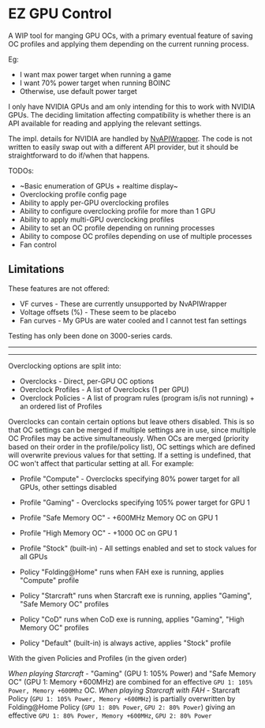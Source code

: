 # EZ GPU Control

A WIP tool for manging GPU OCs, with a primary eventual feature of saving OC profiles and applying them depending on the current running process.

Eg:

- I want max power target when running a game
- I want 70% power target when running BOINC
- Otherwise, use default power target

I only have NVIDIA GPUs and am only intending for this to work with NVIDIA GPUs. The deciding limitation affecting compatibility is whether there is an API available for reading and applying the relevant settings.

The impl. details for NVIDIA are handled by [NvAPIWrapper](https://github.com/falahati/NvAPIWrapper). The code is not written to easily swap out with a different API provider, but it should be straightforward to do if/when that happens.


TODOs:

- ~Basic enumeration of GPUs + realtime display~
- Overclocking profile config page
- Ability to apply per-GPU overclocking profiles
- Ability to configure overclocking profile for more than 1 GPU
- Ability to apply multi-GPU overclocking profiles
- Ability to set an OC profile depending on running processes
- Ability to compose OC profiles depending on use of multiple processes
- Fan control

## Limitations

These features are not offered:

- VF curves - These are currently unsupported by NvAPIWrapper
- Voltage offsets (%) - These seem to be placebo
- Fan curves - My GPUs are water cooled and I cannot test fan settings

Testing has only been done on 3000-series cards.

---



---

Overclocking options are split into:

- Overclocks - Direct, per-GPU OC options
- Overclock Profiles - A list of Overclocks (1 per GPU)
- Overclock Policies - A list of program rules (program is/is not running) + an ordered list of Profiles

Overclocks can contain certain options but leave others disabled. This is so that OC settings can be merged if multiple settings are in
use, since multiple OC Profiles may be active simultaneously. When OCs are merged (priority based on their order in the profile/policy list),
OC settings which are defined will overwrite previous values for that setting. If a setting is undefined, that OC won't affect that
particular setting at all. For example:

- Profile "Compute" - Overclocks specifying 80% power target for all GPUs, other settings disabled
- Profile "Gaming" - Overclocks specifying 105% power target for GPU 1
- Profile "Safe Memory OC" - +600MHz Memory OC on GPU 1
- Profile "High Memory OC" - +1000 OC on GPU 1
- Profile "Stock" (built-in) - All settings enabled and set to stock values for all GPUs

- Policy "Folding@Home" runs when FAH exe is running, applies "Compute" profile
- Policy "Starcraft" runs when Starcraft exe is running, applies "Gaming", "Safe Memory OC" profiles
- Policy "CoD" runs when CoD exe is running, applies "Gaming", "High Memory OC" profiles
- Policy "Default" (built-in) is always active, applies "Stock" profile

With the given Policies and Profiles (in the given order)

_When playing Starcraft_ - "Gaming" (GPU 1: 105% Power) and "Safe Memory OC" (GPU 1: Memory +600MHz) are combined for an effective `GPU 1: 105% Power, Memory +600Mhz` OC.
_When playing Starcraft with FAH_ - Starcraft Policy (`GPU 1: 105% Power, Memory +600MHz`) is partially overwritten by Folding@Home Policy (`GPU 1: 80% Power`, `GPU 2: 80% Power`) giving an effective `GPU 1: 80% Power, Memory +600MHz`, `GPU 2: 80% Power`
